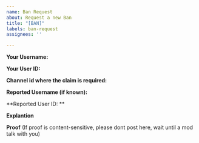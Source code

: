 ```yaml
---
name: Ban Request
about: Request a new Ban
title: "[BAN]"
labels: ban-request
assignees: ''

---
```


**Your Username:**

**Your User ID:**

**Channel id where the claim is required:**

**Reported Username (if known):**

**Reported User ID: **

**Explantion**

**Proof** (If proof is content-sensitive, please dont post here, wait until a mod talk with you)
